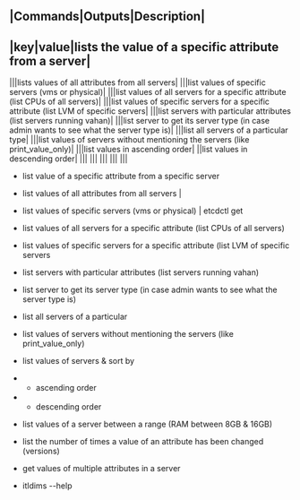 |Commands|Outputs|Description|
------------------------------
|key|value|lists the value of a specific attribute from a server|
-----

|||lists values of all attributes from all servers|
|||list values of specific servers (vms or physical)|
|||list values of all servers for a specific attribute (list CPUs of all servers)|
|||list values of specific servers for a specific attribute (list LVM of specific servers|
|||list servers with particular attributes (list servers running vahan)|
|||list server to get its server type (in case admin wants to see what the server type is)|
|||list all servers of a particular type|
|||list values of servers without mentioning the servers (like print_value_only)|
|||list values in ascending order|
||list values in descending order|
|||
|||
|||
|||
|||

- list value of a specific attribute from a specific server

- list values of all attributes from all servers | 

- list values of specific servers (vms or physical) | etcdctl get

- list values of all servers for a specific attribute (list CPUs of all servers)

- list values of specific servers for a specific attribute (list LVM of specific servers 

- list servers with particular attributes (list servers running vahan)

- list server to get its server type (in case admin wants to see what the server type is)

- list all servers of a particular 

- list values of servers without mentioning the servers (like print_value_only)

- list values of servers & sort by
- - ascending order
- - descending order

- list values of a server between a range (RAM between 8GB & 16GB)

- list the number of times a value of an attribute has been changed (versions)

- get values of multiple attributes in a server

- itldims --help
